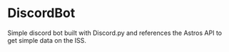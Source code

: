 # DiscordBot
Simple discord bot built with Discord.py and references the Astros API to get simple data on the ISS. 
